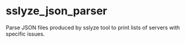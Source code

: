 # sslyze_json_parser
Parse JSON files produced by sslyze tool to print lists of servers with specific issues.

